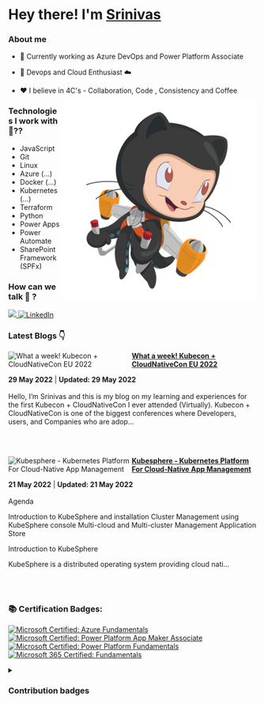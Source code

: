 #  Hey there! I'm [Srinivas](https://twitter.com/__karnati)


### About me

- 🔭 Currently working as Azure DevOps and Power Platform Associate

- 🌱 Devops and Cloud Enthusiast ☁️

- ❤️ I believe in 4C's - Collaboration, Code , Consistency and Coffee

<img align="right" alt="PNG" src="https://github.com/karnatisrinivas/karnatisrinivas/blob/main/cat.png" width="400" height="400" />


### Technologies I work with 🤔??

<!-- ![Javascript](https://img.shields.io/badge/JavaScript-323330?style=for-the-badge&logo=javascript&logoColor=F7DF1E) ![HTML](https://img.shields.io/badge/HTML5-E34F26?style=for-the-badge&logo=html5&logoColor=white) ![CSS](https://img.shields.io/badge/-css3-1572B6?&style=for-the-badge&logo=css3&logoColor=white) ![Tailwind](https://img.shields.io/badge/Tailwind-38B2AC?style=for-the-badge&logo=tailwind-css&logoColor=white)


![GIT](https://img.shields.io/badge/GIT-E44C30?style=for-the-badge&logo=git&logoColor=white) ![Linux](https://img.shields.io/badge/Linux-FCC624?style=for-the-badge&logo=linux&logoColor=black) ![BASH](https://img.shields.io/badge/BASH-4EAA25?style=for-the-badge&logo=GNU%20Bash&logoColor=white)
![Azure](https://img.shields.io/badge/Azure_DevOps-0078D7?style=for-the-badge&logo=azure-devops&logoColor=white)

![Docker](https://img.shields.io/badge/Docker-2CA5E0?style=for-the-badge&logo=docker&logoColor=white)
![Kubernetes](https://img.shields.io/badge/kubernetes-%235835CC.svg?style=for-the-badge&logo=kubernetes&logoColor=white)
![GitHub Actions](https://img.shields.io/badge/githubactions-%232671E5.svg?style=for-the-badge&logo=githubactions&logoColor=white)  -->
- JavaScript
- Git
- Linux
- Azure (...)
- Docker (...)
- Kubernetes (...)
- Terraform
- Python
- Power Apps
- Power Automate
- SharePoint Framework (SPFx)


### How can we talk 💬 ?


<a href="https://twitter.com/__karnati"><img src="https://img.shields.io/twitter/follow/__karnati?color=blue&label=%40__karnati&logo=twitter&style=for-the-badge" height="30"> </a>
   <a href="https://www.linkedin.com/in/srinivas-karnati"><img alt="LinkedIn" title="LinkedIn" src="https://img.shields.io/badge/-LinkedIn-blue?style=for-the-badge&logo=Linkedin&logoColor=white" height="30"/></a>
   

<!-- <p align="center">
	<img width="48%" src="https://github-readme-stats.vercel.app/api?username=karnatisrinivas&show_icons=true&theme=dark" />
  <img width="48%" src="https://github-readme-streak-stats.herokuapp.com/?user=karnatisrinivas&theme=dark" />
</p>
 -->
### Latest Blogs 👇
<!-- HASHNODE_BLOG:START -->
<p align="left">
<a href="https://srinivaskarnati.hashnode.dev/kubecon" title="What a week! Kubecon + CloudNativeCon EU 2022"><img src="https://cdn.hashnode.com/res/hashnode/image/upload/v1653716305947/oozEUFUpJ.png" alt="What a week! Kubecon + CloudNativeCon EU 2022" width="250px" align="left" /></a>
<a href="https://srinivaskarnati.hashnode.dev/kubecon" title="What a week! Kubecon + CloudNativeCon EU 2022"><strong>What a week! Kubecon + CloudNativeCon EU 2022</strong></a>
<div><strong>29 May 2022</strong> | <strong>Updated: 29 May 2022</strong></div>
<br/> Hello, I’m Srinivas and this is my blog on my learning and experiences for the first Kubecon + CloudNativeCon I ever attended (Virtually). 
Kubecon + CloudNativeCon is one of the biggest conferences where Developers, users, and Companies who are adop... </p> <br/> <br/>
<p align="left">
<a href="https://srinivaskarnati.hashnode.dev/kubesphere-kubernetes-platform-for-cloud-native-app-management" title="Kubesphere - Kubernetes Platform For Cloud-Native App Management"><img src="https://cdn.hashnode.com/res/hashnode/image/upload/v1652797148757/K5nc5Usyh.png" alt="Kubesphere - Kubernetes Platform For Cloud-Native App Management" width="250px" align="left" /></a>
<a href="https://srinivaskarnati.hashnode.dev/kubesphere-kubernetes-platform-for-cloud-native-app-management" title="Kubesphere - Kubernetes Platform For Cloud-Native App Management"><strong>Kubesphere - Kubernetes Platform For Cloud-Native App Management</strong></a>
<div><strong>21 May 2022</strong> | <strong>Updated: 21 May 2022</strong></div>
<br/> Agenda

Introduction to KubeSphere and installation
Cluster Management using KubeSphere console
Multi-cloud and Multi-cluster Management
Application Store 

Introduction to KubeSphere

KubeSphere is a distributed operating system providing cloud nati... </p> <br/> <br/>
<!-- HASHNODE_BLOG:END -->

### 📚 Certification Badges:

<!--START_SECTION:badges-->
[![Microsoft Certified: Azure Fundamentals](https://images.credly.com/size/110x110/images/be8fcaeb-c769-4858-b567-ffaaa73ce8cf/image.png)](http://www.credly.com/badges/2af168c1-1c47-4f2c-a378-16e972b31cd2 "Microsoft Certified: Azure Fundamentals")
[![Microsoft Certified: Power Platform App Maker Associate](https://images.credly.com/size/110x110/images/60030167-ab95-46aa-8391-c069102e5602/power-platform-app-maker-600x600.png)](http://www.credly.com/badges/0ab34c2c-254f-49da-8ce2-ca44d1a2242c "Microsoft Certified: Power Platform App Maker Associate")
[![Microsoft Certified: Power Platform Fundamentals](https://images.credly.com/size/110x110/images/2a6251f2-737b-4bf6-9190-d77570cc76fc/CERT-Fundamentals-Power-Platform.png)](http://www.credly.com/badges/47d424f1-02a2-4143-a862-a9e340363581 "Microsoft Certified: Power Platform Fundamentals")
[![Microsoft 365 Certified: Fundamentals](https://images.credly.com/size/110x110/images/0c6d9839-f468-4adc-987d-5cfae4a9ee67/image.png)](http://www.credly.com/badges/d296e48a-4db1-4236-a6cb-ed1f0d19f30e "Microsoft 365 Certified: Fundamentals")
<!--END_SECTION:badges-->


<details>
	<summary><h3>Contribution badges</h3></summary>
  <p align ="center">
     <img src="https://github-readme-stats.vercel.app/api?username=karnatisrinivas&show_icons=true&locale=en" alt="srinivaskarnati" width="48%"/>
     <img src ="https://github-readme-streak-stats.herokuapp.com?user=karnatisrinivas" alt="srinivaskarnati" width="48%"/>
  </p>
</details>
<!-- <details> 
	<summary> <h3> Resume </h3></summary>
	<p align="center">
		<img src="https://github.com/karnatisrinivas/karnatisrinivas/blob/main/Srinivaskarnati/Srinivaskarnati-1.png" alt="resume">
	</p>
	</details>
	
 -->
